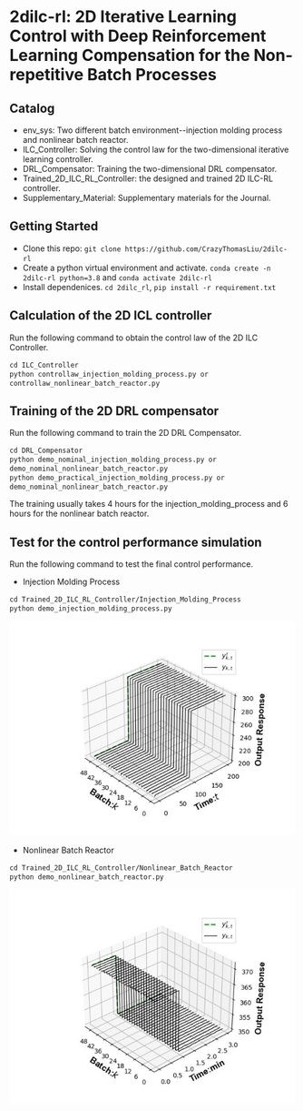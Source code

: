 # 2dilc-rl: 2D Iterative Learning Control with Deep Reinforcement Learning Compensation for the Non-repetitive Batch Processes


## Catalog
* env_sys: Two different batch environment--injection molding process and nonlinear batch reactor. 
* ILC_Controller:  Solving the control law for the two-dimensional iterative learning controller.
* DRL_Compensator: Training the two-dimensional DRL compensator.
* Trained_2D_ILC_RL_Controller: the designed and trained 2D ILC-RL controller.
* Supplementary_Material: Supplementary materials for the Journal.
## Getting Started
* Clone this repo: `git clone https://github.com/CrazyThomasLiu/2dilc-rl`
* Create a python virtual environment and activate. `conda create -n 2dilc-rl python=3.8` and `conda activate 2dilc-rl`
* Install dependenices. `cd 2dilc_rl`, `pip install -r requirement.txt` 

## Calculation of the 2D ICL controller
Run the following command to obtain the control law of the 2D ILC Controller.
```
cd ILC_Controller
python controllaw_injection_molding_process.py or controllaw_nonlinear_batch_reactor.py 
```

## Training of the 2D DRL compensator
Run the following command to train the 2D DRL Compensator.
```
cd DRL_Compensator
python demo_nominal_injection_molding_process.py or demo_nominal_nonlinear_batch_reactor.py 
python demo_practical_injection_molding_process.py or demo_nominal_nonlinear_batch_reactor.py 
```
The training usually takes 4 hours for the injection_molding_process and 6 hours for the nonlinear batch reactor.


## Test for the control performance simulation 
Run the following command to test the final control performance.
* Injection Molding Process

```
cd Trained_2D_ILC_RL_Controller/Injection_Molding_Process
python demo_injection_molding_process.py
```
![image](https://github.com/CrazyThomasLiu/2dilc-rl/raw/master/Trained_2D_ILC_RL_Controller/Injection_Molding_Process/Injection_molding_output.jpg)


* Nonlinear Batch Reactor

```
cd Trained_2D_ILC_RL_Controller/Nonlinear_Batch_Reactor
python demo_nonlinear_batch_reactor.py
```

![image](https://github.com/CrazyThomasLiu/2dilc-rl/raw/master/Trained_2D_ILC_RL_Controller/Nonlinear_Batch_Reactor/Nonlinear_batch_reactor_output.jpg)





